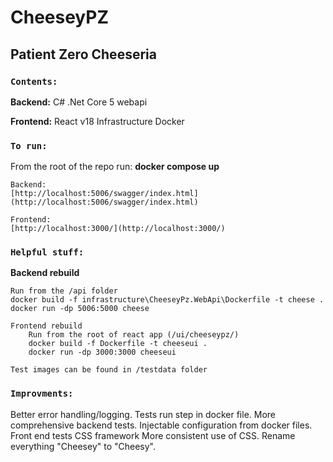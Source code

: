 # CheeseyPZ

## Patient Zero Cheeseria

### `Contents:`

**Backend:**
C# .Net Core 5 webapi

**Frontend:**
React v18
Infrastructure
Docker

### `To run:`

From the root of the repo run: **docker compose up**

    Backend:
    [http://localhost:5006/swagger/index.html](http://localhost:5006/swagger/index.html)

    Frontend:
    [http://localhost:3000/](http://localhost:3000/)

### `Helpful stuff:`

**Backend rebuild**

    Run from the /api folder
    docker build -f infrastructure\CheeseyPz.WebApi\Dockerfile -t cheese .
    docker run -dp 5006:5000 cheese

    Frontend rebuild
        Run from the root of react app (/ui/cheeseypz/)
        docker build -f Dockerfile -t cheeseui .
        docker run -dp 3000:3000 cheeseui

    Test images can be found in /testdata folder

### `Improvments:`

Better error handling/logging.
Tests run step in docker file.
More comprehensive backend tests.
Injectable configuration from docker files.
Front end tests
CSS framework
More consistent use of CSS.
Rename everything "Cheesey" to "Cheesy".
